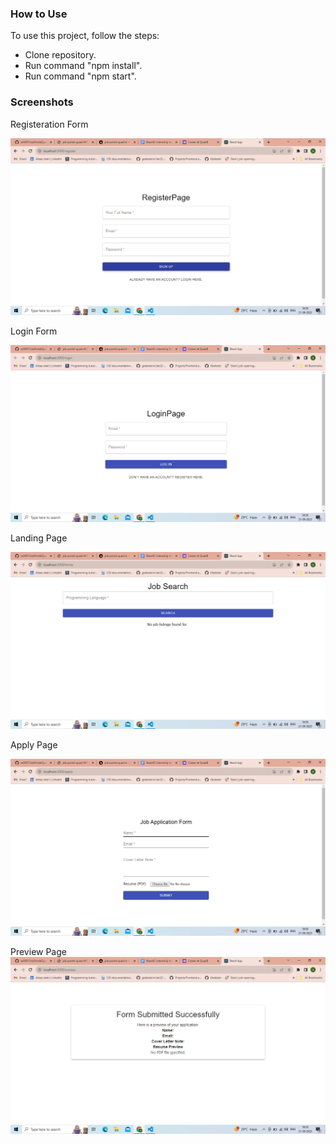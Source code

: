 
### How to Use

To use this project, follow the steps:
 - Clone repository.
 - Run command "npm install".
 - Run command "npm start".

### Screenshots

Registeration Form

![Register Form](https://github.com/ar0097/JobPortalQuadB/blob/master/public/Screenshot%20(2).png?raw=true)


Login Form

![Login Form](https://github.com/ar0097/JobPortalQuadB/blob/master/public/Screenshot%20(1).png?raw=true)

Landing Page

![Landing Page](https://github.com/ar0097/JobPortalQuadB/blob/master/public/Screenshot%20(3).png?raw=true)

Apply Page

![Apply Page](https://github.com/ar0097/JobPortalQuadB/blob/master/public/Screenshot%20(4).png?raw=true)

Preview Page
![Preview Page](https://github.com/ar0097/JobPortalQuadB/blob/master/public/Screenshot%20(5).png?raw=true)
